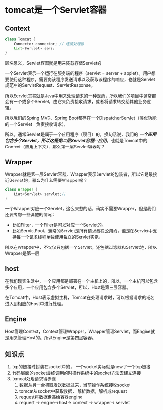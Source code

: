# tomcat是一个Servlet容器
## Context

```java
class Tomcat {
    Connector connector; // 连接处理器
    List<Servlet> sers;
}
```

顾名思义，Servlet容器就是用来装载存储Servlet的

一个Servlet表示一个运行在服务端的程序（servlet = server + applet）。用户想要使用这种程序，需要向该程序发送请求以及获取该程序的响应，也就是Servlet规范中的ServletRequest、ServletResponse。

所以Servlet其实就是Java中用来处理请求的一种规范，所以我们的项目中通常都会有一个或多个Servlet，由它来负责接收请求，或者将请求转交给其他业务逻辑。

所以我们的Spring MVC、Spring Boot都存在一个DispatcherServlet（类似功能的一个Servlet，负责接收请求）。

所以，通常Servlet是属于一个应用程序（项目）的，换句话说，我们的 ***一个应用包含多个Servlet，所以这是第二层Servlet容器--应用***，也就是Tomcat中的Context（应用上下文）。那么第一层Servlet容器呢？
## Wrapper
Wrapper就是第一层Servlet容器，Wrapper表示Servlet的包装者，所以它是最接近Servlet的，那么为什么需要Wrapper呢？

```java
class Wrapper {
    Liat<Servlet> servlet;//
}
```

一个Wrapper对应一个Servlet，这么来想的话，确实不需要Wrapper，但是我们还要考虑一些其他的情况：
+ 比如Filter，一个Filter是可以对应一个Servlet的。
+ 比如ServletPool，通常的Servlet是所有请求线程公用的，但是在Servlet中支持每一个请求线程单独使用独立的Servlet实例。

所以在Wrapper中，不仅仅只包括一个Servlet，还包括过滤器和Servlet池，所以Wrapper是第一层

## host
在我们现实生活中，一个应用都是部署在一个主机上的，所以，一个主机可以包含多个应用，一个应用包含多个Servlet，所以，Host是第三层容器。

在Tomcat中，Host表示虚拟主机，Tomcat在处理请求时，可以根据请求的域名进入到相应的Host中进行处理。
## Engine
Host管理Context，Context管理Wrapper，Wrapper管理Servlet，而Engine就是用来管理Host的。所以Engine是第四层容器。

## 知识点
1. tcp的链接时封装在socket中的， 一个socket实际就是new了一个tcp链接
2. 代码层面的socket最终调用的时操作系统中的socket方法去建立连接
3. tomcat处理请求得步骤
    1. 数据从另一台机器发送数据过来，当前操作系统接收socket
    2. tomcat从socket中获取数据， 解析数据，解析成request
    3. request将数据传递给容器engine
    4. request -> engine->host-> context -> wrapper-> servlet